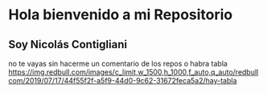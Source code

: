 
<h1>Hola bienvenido a mi Repositorio </h1>

<h2>Soy Nicolás Contigliani</h2>








no te vayas sin hacerme un comentario de los repos o habra tabla 
https://img.redbull.com/images/c_limit,w_1500,h_1000,f_auto,q_auto/redbullcom/2019/07/17/44f55f2f-a5f9-44d0-9c62-31672feca5a2/hay-tabla

